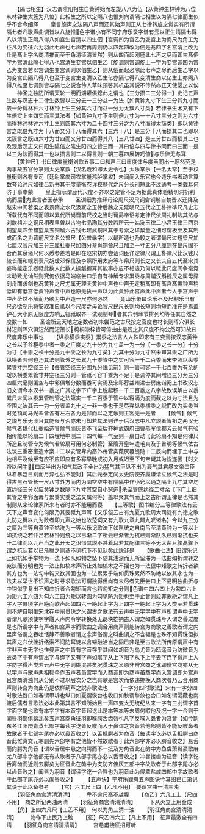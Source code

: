 <!-- { "loadSidebar": true } -->
　　【隔七相生】汉志谓隂阳相生自黄钟始而左旋八八为伍【从黄钟生林钟为八位从林钟生太簇为八位】此相生之所以定隔八也惟刘向谓隔七相生以为隔七律而生似乎不合今细绎
　　皇言旋声之法隔八声而还其始声则正从七律转旋之觉实有所谓隔七者凡歌声曲调皆以八旋惟色字谱小有不同宁府乐录字谱有云以正生清隔七得八以清生正隔八得八如宫生宫清以四生伵【宫调四为宫乙为变宫上为商尺为角工为征凡为变征六为羽此七声也七声若再周则仍以四起四改为伵是髙四字名宫清上改为仩是髙上字名商清推而至于角清征清皆然】则从四而起刚歴此七声之尽而即生髙伵字为宫清此隔七得八也宫清生变宫以伵生乙【旋调则宫调旋上一字为变宫调四为宫乙为变宫若以宫调生变宫调则以伵生乙】则从伵而起必除此七声之尽而后生乙字以为变宫此隔八得八也至于变宫生变清以乙生亿亦隔七得八变清生商以亿生上亦隔八得八推至七调则皆与隔七之説合伶人草昧预啓其机虽其説不传然亦正天使閟之以俟
　　神圣之独防所谓天轮一明而爝爟俱熄此之谓也【三分损二三分得一】史记五声生数与汉志十二律生数皆以三分去一三分益一为法【如黄钟九寸下生三分其九寸而去一分得林钟六寸林钟上生三分其六寸而益一分为太簇八寸类】若律书生术又有下生倍实上生四实而三其法者【如黄钟九寸下生则倍九寸为一十八寸三分之则为六寸而得林钟林钟六寸上生则四其六寸为二十四寸三分之为八寸而得太簇类】即以黄钟言之既倍九寸为十八而又分十八而得其六【三六十八】是三分十八而损其二也即以太簇言之既四六寸为廿四而又分廿四而得其八【三八廿四】是三分廿四而损其二也及观后汉志又曰阳生隂倍之隂生阳四之皆三而一其曰倍与四与律书同而曰三而一是以三为法而得其一也以损言则二以得言则一朝三暮四展转巧値与乐律无与耳
　　【黄钟尺】书曰律度量衡刘歆五事二曰和声三曰审度律与度虽同出一原然究是两事故五官分掌则太史掌数【汉名羲和即太史令也】太乐掌乐【一名太常】至于权量衡则各有专司【廷尉掌度司农掌量鸿胪掌权】未闻阑入乐官也今造乐书者动言算数夸论钟尺如律吕新书其于度量衡卷详校歴代之尺分长别短此不过通考一类载耳何济于事幸蒙
　　皇上指示谓歴代尺度不齐以之定管不足为据此真体验精切洞析利病而后为此言者因恭承
　　圣训细为推绎毋论周尺汉尺铜龠铜斛自魏晋以还降及赵宋中间若梁之表景隋之水尺汲冢之玉律后魏之元延明尺五代之王朴律凖尺凡史志所载代有不同而即以累代所尚晋前尺校之当时荀勗奉诏考定律尺依周礼制法其法与刘歆祖冲之铜尺相表里曽以古物七品勘其分数若所云一姑洗玉律二小吕玉律三西京铜望臬四金错望臬五铜斛六古钱七建武铜尺其于考索之详絜量之细可谓极至及其制成而名之为晋前尺又名公曽尺【公曽朂字】以朂所造也乃较之者谓朂尺过短梁尺加七厘汉官尺加三分三厘杜夔尺加四分蔡邕铜龠尺且加至一寸五分八厘则在勗尺固不合而其余诸尺何以悉参差若是即在赵宋初亦尝诏词臣详定律尺谓王朴律尺比汉钱尺较长而和岘景表尺胡瑗邓保信及李照所用太府等布帛尺则长之又长夫自五代至宋其妄称能定乐者祗此数人此数人操觚握算其能事亦应不相逺乃何以祗此尺度间争毫竞末动致尤讪然则究何依据马端临尝曰乐自有神解专求累黍与周鬴汉斛魏尺之属毋异刻舟而求剑也况黄钟之尺尤属无理夫黄钟中声也中声无定稍髙即有髙宫髙黄钟声稍低即有低宫低黄钟声皆中声也原无执一声以为此黄钟此宫声此中声者今人于宫声于中声茫然不解而乃欲为中声造一尺亦何必然
　　竟山乐录曰论乐不及尺制乐当有尺必欲制乐将安取准曰祗以今尺度之毋论官尺民尺长则均长短则均短而准在是焉盖钟石大小原无限度方响云钲祗取齐一试观制琴者其穴刌晖节排列均等任其自然之度数一如
　　圣谕所云天地之定数者初未尝范之古尺按之官度也材长则晖穴俱长材短则晖穴俱短然而短箫长椅桐漆梓皆可倚曲由是观之其尺度不拘公然可知故曰尺度非乐中事也
　　【纵黍横黍实黍】累黍之法言人人殊即宋有三变焉按汉志黄钟之长以子谷秬黍中者一黍之广度之九十分为九寸盖一为一分【一黍之长一分】十分为寸【十黍之长十分是九十黍之长为九寸矣】九其十分为九寸然未审其黍之广所为纵横者若何也乃其法则管外之长累九十黍管中之实可容一千二百黍而宋李照以纵黍累管寸并空径三分【毎管空径三分围九分説见前】则一管可容一千七百黍为有余胡瑗以横黍累管寸并空径三分则一管祗可容千黍为不足于是调停其间増径三分为三分四厘六毫则围空与中郛俱増分数而黍可实焉及宋祁荐益州进士房庶诣阙上书改汉志旧文谓今本汉书一黍之广其之字下广字上脱起积一千二百黍之八字故致误解古以黍累尺未闻以黍累管制管之法第实一千二百黍于管中以容满为度而截之以为寸法且为空围之法其云一为一分者盖九十之一非一黍也于是尽弃纵黍横黍之説而改为实黍当时范镇司马光辈皆各有左右各为是非而以之定乐则主客无一是者
　　【候气】候气之説与乐无涉且其能候与否亦未可知若其法则详于后汉志中凡立説者皆祖之两汉无候气者魏代杜夔始造管候气而灰皆不飞至后齐神武霸府田曹叅军信都芳云候气有验相传能以轮扇二十四埋地中测二十四气每一气至则一扇自动【此轮扇不知是何律尺所造且制管专为候气若轮扇可用何必制管】至隋开皇年遣毛爽及于普明等候气依古法筑三重密室造木案十二以安管卑内髙外毎管实葭灰覆缇随十二辰向而埋于土中与地相平及候至有应不应即应有多寡早晚或初入月或迟至下旬帝疑其为説遂罢【时文帝以问牛曰灰半出为和气其政平全出为猛气其臣纵不出为衰气其君暴文帝曰臣纵君暴岂日别而月异也弘不能对】其后元泰定间太史院使齐履谦请立候气之法是时得古黒石管长一尺八寸外方而内为圜空空中有隔隔中作小窍以通之隔上九寸其空均直约径三分以应黄钟之数隔下九寸其空自小窍迤杀至管底约径二寸余【下广上细其管之中郛面羃与累黍实黍之法又属何等】盖以聚其气而上之古所谓玉律是也然其制则从来论律家所未有者时亦不能用而寝
　　【三等歌】图书编分三等律歌法有云天下之声音变化何限乃其要祗九声耳【又乐儗云古有九夏九歌周大司徒有九徳之歌九防之舞以九为数者即九声之始也故楚词又有九歌九章九辨九叹诸名】今以九三分之厘为三等自黄钟至姑洗为一等以乐记歌法下如队统之自南吕至清黄钟为一等以上如抗统之若仲吕若林钟则统之以已渐二字所云已渐者为抗已则渐队队已则渐抗也夫十二律而以九声当之此开天之识惜其説不甚着耳若其配律三等不无太凿且骤髙骤下谓之抗队若以已渐聮之则髙不见抗下不见队矣此説非是
　　【歌曲七法】旧谓乐记上如抗如手举物为一法下如队如物之坠下随其浅深而无所留滞为一法曲如折谓转之宛浃而分明也为一法止如槁木声所止处如槁木之不揺也为一法倨中矩歌之转折者欲其方也为一法勾中钩又欲其圜也为一法累累乎端如贯珠累然不防絶以依其永也为一法夫以举世不识声之时寻求歌法可谓独得但尚有未尽者先臣尝曰上下易明独曲折与中钩似乎复出不知曲折者合勾矩而言也若勾矩之分则色谱中四六四上为勾四六上为矩六工六四为勾六工四为矩以转圆为勾见防为矩也至于止音则竝非歌絶之谓凡上字入字俱须字声絶而歌声起如四六一絶起上字为上四字一絶起上字为入类至若贯珠则不解自明惟宋沈存中阐贯珠之义谓古之歌法有云声中无字字中有声所谓声中无字者谓凡歌须使字字融入声内令字转换处无磊块扢抐古人谓之如贯珠今人谓之善过度是也所谓字中有声者如宫声字而歌曲之调合用商声则能转宫为商歌之善歌者谓之内里声俗谓之吞吐恬静不善歌者谓之念声俗谓之呌曲谓之不含韫是也殊不知贯珠但拟其声之兴伏挫折络索不间防耳徒以含韫融洽当之固已非是至古歌法所传原谓声中有字非声中无字也惟曼声之中皆有字音存乎其间如胡音为乌尤音为瓯遥音为防微音为衣类字中有声谓出字与绎字又有字声如隂字从上下阳字从下上平去字连字得声上入字防字得声类若云声中无字则糊混甚矣况贯珠之义原非辨宫商之讹即辨宫商亦从无以字声与歌声两相轇牵作五声者虽宫字而入商调即为商声虽商字而入宫调即为宫声且宫商清浊何从分别不过以层次分之岂有歌是宫次而依违搀挽入商次者乃云合用商声则转宫为商此仍是依样葫芦之説非歌法也
　　【一字分四时歌法】宋有一字分四时歌法啓口如春谓甲坼也纵口如夏谓恢台也收口如秋谓揫敛也合口如冬谓閟藏也南渡后儒者言歌法必本此第其言不知所始且一声四变太无统纪从来一字有三刌谓字首字面字尾也歌有本字字有本音字音起讫此是本等本等未周何暇他及况一字一合则于阖唇羽部俱紊乱矣五声宫商角征羽即喉腭舌齿唇也凡字反喉入鼻者为宫音【如今韵东冬江阳庚青蒸七部字每读字讫皆反喉而入于鼻谓之宫音若他部则皆不能反喉鼻者故歌者于七部字尾亦必以鼻音收之】以舌抵腭者为商音【毎读字讫必以舌抵腭曰商音此惟真文元寒删先六部字有之他皆不然故歌者于此六部字亦必以腭音收之】悬舌而向腭为角音【谓以舌居中悬之向腭而不一扺及为角音此在韵中为鱼虞萧肴豪歌麻尤八部中字他部无有故歌者于八部字尾亦必以舌音收之】冲唇接齿为征音【读字讫舌离齿而近则去腭矣为征音此在韵中为支防齐佳灰五部中字故歌者于此部字尾亦必以齿音败之】阖唇为羽音【谓读字讫一合唇也为羽音此为侵覃盐咸四部中字故歌者于此部字尾亦必以阖唇收之】
　　【五声诀】宁府乐録有五声图诀今其图已亡第记其诀于此以备参考
　　【宫】六工尺上四【乙凡不用】　要识宫曲一清三浊
　　【羽征角商宫清清清清】　　　卑不逾尺髙不越腹
　　【商乙】六凡工上【尺四不用】　商之所记两浊两清
　　【羽征角商宫清清清清】　　　下从火立上用金成
　　【角】上四六凡尺【工乙不用】　何以为角三清一浊
　　【羽征角商宫清清清清】　　　物作下止民乃上触
　　【征】尺乙四六工【凡上不用】　征声最激全有四清
　　【羽征角商宫清清清清】　　　宫悬甫接征招可听
